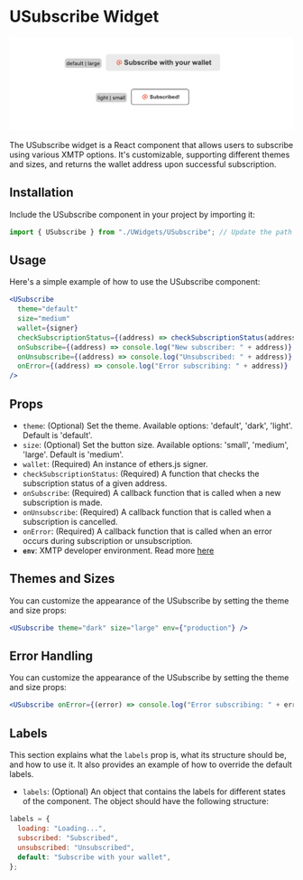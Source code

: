 # **USubscribe Widget**

<img src="USubscribe.png"/>

The USubscribe widget is a React component that allows users to subscribe using various XMTP options. It's customizable, supporting different themes and sizes, and returns the wallet address upon successful subscription.

## **Installation**

Include the USubscribe component in your project by importing it:

```jsx
import { USubscribe } from "./UWidgets/USubscribe"; // Update the path based on your folder structure
```

## **Usage**

Here's a simple example of how to use the USubscribe component:

```jsx
<USubscribe
  theme="default"
  size="medium"
  wallet={signer}
  checkSubscriptionStatus={(address) => checkSubscriptionStatus(address)}
  onSubscribe={(address) => console.log("New subscriber: " + address)}
  onUnsubscribe={(address) => console.log("Unsubscribed: " + address)}
  onError={(address) => console.log("Error subscribing: " + address)}
/>
```

## **Props**

- `theme`: (Optional) Set the theme. Available options: 'default', 'dark', 'light'. Default is 'default'.
- `size`: (Optional) Set the button size. Available options: 'small', 'medium', 'large'. Default is 'medium'.
- `wallet`: (Required) An instance of ethers.js signer.
- `checkSubscriptionStatus`: (Required) A function that checks the subscription status of a given address.
- `onSubscribe`: (Required) A callback function that is called when a new subscription is made.
- `onUnsubscribe`: (Required) A callback function that is called when a subscription is cancelled.
- `onError`: (Required) A callback function that is called when an error occurs during subscription or unsubscription.
- **`env`**: XMTP developer environment. Read more [here](https://xmtp.org/docs/build/authentication#environments)

## **Themes and Sizes**

You can customize the appearance of the USubscribe by setting the theme and size props:

```jsx
<USubscribe theme="dark" size="large" env={"production"} />
```

## **Error Handling**

You can customize the appearance of the USubscribe by setting the theme and size props:

```jsx
<USubscribe onError={(error) => console.log("Error subscribing: " + error)} />
```

## **Labels**

This section explains what the `labels` prop is, what its structure should be, and how to use it. It also provides an example of how to override the default labels.

- `labels`: (Optional) An object that contains the labels for different states of the component. The object should have the following structure:

```jsx
labels = {
  loading: "Loading...",
  subscribed: "Subscribed",
  unsubscribed: "Unsubscribed",
  default: "Subscribe with your wallet",
};
```
